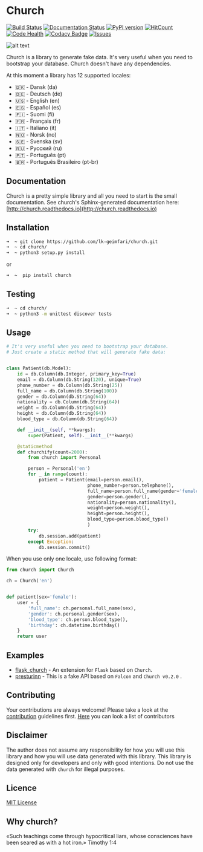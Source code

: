 # Church
[![Build Status](https://travis-ci.org/lk-geimfari/church.svg?branch=master)](https://travis-ci.org/lk-geimfari/church)
[![Documentation Status](https://readthedocs.org/projects/church/badge/?version=latest)](http://church.readthedocs.io/en/latest/?badge=latest)
[![PyPI version](https://badge.fury.io/py/church.svg)](https://badge.fury.io/py/church)
[![HitCount](https://hitt.herokuapp.com/lk-geimfar/church.svg)](https://github.com/lk-geimfari/church)
[![Code Health](https://landscape.io/github/lk-geimfari/church/master/landscape.svg?style=flat)](https://landscape.io/github/lk-geimfari/church/master)
[![Codacy Badge](https://api.codacy.com/project/badge/Grade/d773f20efa67430683bb24fff5af9db8)](https://www.codacy.com/app/likid-geimfari/church)
[![Issues](https://img.shields.io/github/issues/lk-geimfari/church.svg)](https://github.com/lk-geimfari/church/issues)


![alt text](https://raw.githubusercontent.com/lk-geimfari/church/master/examples/church.png)

Church is a library to generate fake data. It's very useful when you need to bootstrap your database. Church doesn't have any dependencies.

At this moment a library has 12 supported locales:
- 🇩🇰 - Dansk    (da)
- 🇩🇪 - Deutsch  (de)
- 🇺🇸 - English  (en)
- 🇪🇸 - Español  (es)
- 🇫🇮 - Suomi (fi)
- 🇫🇷 - Français (fr)
- 🇮🇹 - Italiano (it)
- 🇳🇴 - Norsk (no)
- 🇸🇪 - Svenska (sv)
- 🇷🇺 - Русский  (ru)
- 🇵🇹 - Português (pt)
- 🇧🇷 - Português Brasileiro (pt-br)

## Documentation
Church is a pretty simple library and all you need to start is the small documentation. See church's Sphinx-generated documentation here: [http://church.readthedocs.io](http://church.readthedocs.io)



## Installation
```zsh
➜  ~ git clone https://github.com/lk-geimfari/church.git
➜  ~ cd church/
➜  ~ python3 setup.py install

```
or
```zsh
➜  ~  pip install church
```

## Testing
```zsh
➜  ~ cd church/
➜  ~ python3 -m unittest discover tests
```


## Usage

```python
# It's very useful when you need to bootstrap your database.
# Just create a static method that will generate fake data:


class Patient(db.Model):
    id = db.Column(db.Integer, primary_key=True)
    email = db.Column(db.String(120), unique=True)
    phone_number = db.Column(db.String(25))
    full_name = db.Column(db.String(100))
    gender = db.Column(db.String(64))
    nationality = db.Column(db.String(64))
    weight = db.Column(db.String(64))
    height = db.Column(db.String(64))
    blood_type = db.Column(db.String(64))

    def __init__(self, **kwargs):
        super(Patient, self).__init__(**kwargs)

    @staticmethod
    def churchify(count=2000):
        from church import Personal

        person = Personal('en')
        for _ in range(count):
            patient = Patient(email=person.email(),
                              phone_number=person.telephone(),
                              full_name=person.full_name(gender='female'),
                              gender=person.gender(),
                              nationality=person.nationality(),
                              weight=person.weight(),
                              height=person.height(),
                              blood_type=person.blood_type()
                              )
        try:
            db.session.add(patient)
        except Exception:
            db.session.commit()
```
When you use only one locale, use following format:
```python
from church import Church

ch = Church('en')


def patient(sex='female'):
    user = {
        'full_name': ch.personal.full_name(sex),
        'gender': ch.personal.gender(sex),
        'blood_type': ch.person.blood_type(),
        'birthday': ch.datetime.birthday()
    }
    return user
```


## Examples
- [flask_church](https://github.com/lk-geimfari/flask_church) - An extension for `Flask` based on `Church`.
- [presturinn](https://github.com/lk-geimfari/presturinn) - This is a fake API based on `Falcon` and `Church v0.2.0` .


## Contributing
Your contributions are always welcome! Please take a look at the [contribution](https://github.com/lk-geimfari/church/blob/master/CONTRIBUTING.md) guidelines first. [Here](https://github.com/lk-geimfari/church/blob/master/CONTRIBUTORS.md) you can look a list of contributors


## Disclaimer
The author does not assume any responsibility for how you will use this library and how you will use data generated with this library. This library is designed only for developers and only with good intentions. Do not use the data generated with `church` for illegal purposes.


## Licence
[MIT License](https://github.com/lk-geimfari/church/blob/master/LICENSE)


## Why church?
«Such teachings come through hypocritical liars, whose consciences have been seared as with a hot iron.» Timothy 1:4

